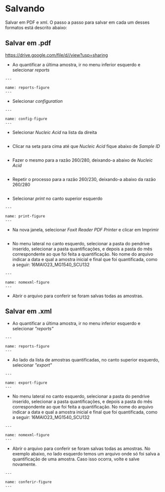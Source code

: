 # Salvando

Salvar em PDF e xml. O passo a passo para salvar em cada um desses formatos está descrito abaixo:

## Salvar em .pdf
https://drive.google.com/file/d//view?usp=sharing
* Ao quantificar a última amostra, ir no menu inferior esquerdo e selecionar *reports*

```{figure} https://drive.google.com/uc?id=11j0SKuoQ_VDxnIgn4zj12FJF-5x4ptXS
---

name: reports-figure
---

```

* Selecionar *configuration*

```{figure} https://drive.google.com/uc?id=1qbWptGY4vmXem6APPPt41EVUkXVwedol
---

name: config-figure
---

```
* Selecionar *Nucleic Acid* na lista da direita

```{figure} https://drive.google.com/uc?id=1FUOFoA3v7Jra4OdIN_aHkie70-2hhNvT

```


* Clicar na seta para cima até que *Nucleic Acid* fique abaixo de *Sample ID*

```{figure} https://drive.google.com/uc?id=1mxqtAT66YdiuJv_6hIzQBUQlyrnv-JX2

```

* Fazer o mesmo para a razão 260/280, deixando-a abaixo de *Nucleic Acid*
```{figure} https://drive.google.com/uc?id=1JGjBzKgg1L7QdVXYl26m44R7SNCOOyuF

```
* Repetir o processo para a razão 260/230, deixando-a abaixo da razão 260/280
```{figure} https://drive.google.com/uc?id=1XqV5bkAOyVoaxCGkDFvROgAgxWbApjwo

```

* Selecionar *print* no canto superior esquerdo

```{figure} https://drive.google.com/uc?id=1ejlBBKwiuQnhGnRbmMdQjf97PsQ-g4jC
---

name: print-figure
---

```
* Na nova janela, selecionar *Foxit Reader PDF Printer* e clicar em Imprimir
```{figure} https://drive.google.com/uc?id=1xYFQ6GCqTYselYOTdyxRZO_eGIPB7Ins

```
* No menu lateral no canto esquerdo, selecionar a pasta do pendrive inserido, selecionar a pasta quantificações, e depois a pasta do mês correspondente ao que foi feita a quantificação. No nome do arquivo indicar a data e qual a amostra inicial e final que foi quantificada, como a seguir: 16MAIO23_MG1540_SCU132

```{figure} https://drive.google.com/uc?id=19Op-aYb4NavqtgO2V_5ietPnCOWj8phC
---

name: nomexml-figure
---

```

* Abrir o arquivo para conferir se foram salvas todas as amostras.

## Salvar em .xml

* Ao quantificar a última amostra, ir no menu inferior esquerdo e selecionar *"reports"*

```{figure} https://drive.google.com/uc?id=11j0SKuoQ_VDxnIgn4zj12FJF-5x4ptXS
---

name: reports-figure
---

```

* Ao lado da lista de amostras quantificadas, no canto superior esquerdo, selecionar *"export"* 

```{figure} https://drive.google.com/uc?id=1ejlBBKwiuQnhGnRbmMdQjf97PsQ-g4jC
---

name: export-figure
---

```
* No menu lateral no canto esquerdo, selecionar a pasta do pendrive inserido, selecionar a pasta quantificações, e depois a pasta do mês correspondente ao que foi feita a quantificação. No nome do arquivo indicar a data e qual a amostra inicial e final que foi quantificada, como a seguir: 16MAIO23_MG1540_SCU132

```{figure} https://drive.google.com/uc?id=19Op-aYb4NavqtgO2V_5ietPnCOWj8phC
---

name: nomexml-figure
---

```

* Abrir o arquivo para conferir se foram salvas todas as amostras. No exemplo abaixo, no lado esquerdo temos um arquivo onde só foi salva a quantificação de uma amostra. Caso isso ocorra, volte e salve novamente.

```{figure} https://drive.google.com/uc?id=1XdNVO2lo14qJEpiOGOMtFea410o_uYpw
---

name: conferir-figure
---

```